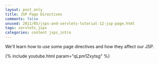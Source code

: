 ```yaml
---           
layout: post_only
title: JSP Page Directives
comments: false
unused: 2011/05/jsps-and-servlets-tutorial-12-jsp-page.html
tags: servlets_jsps
categories: content jsps_intro
---
```


We'll learn how to use some page directives and how they affect our JSP.

{% include youtube.html param="qLpm1Zxytsg" %}